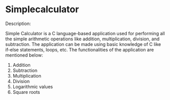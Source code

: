 # Simplecalculator
Description:

Simple Calculator is a C language-based application used for performing all the simple arithmetic operations like addition, multiplication, division, and subtraction. The application can be made using basic knowledge of C like if-else statements, loops, etc. The functionalities of the application are mentioned below:

1. Addition
2. Subtraction
3. Multiplication
4. Division
5. Logarithmic values
6. Square roots

